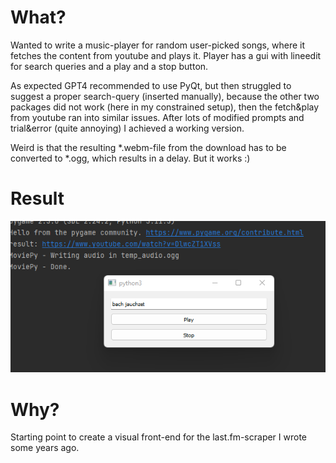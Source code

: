 # What?
Wanted to write a music-player for random user-picked songs, where it fetches the content from youtube and plays it. Player has a gui with lineedit for search queries and a play and a stop button.

As expected GPT4 recommended to use PyQt, but then struggled to suggest a proper search-query (inserted manually), because the other two packages did not work (here in my constrained setup), then the fetch&play from youtube ran into similar issues. After lots of modified prompts and trial&error (quite annoying) I achieved a working version.

Weird is that the resulting *.webm-file from the download has to be converted to *.ogg, which results in a delay. But it works :)

# Result
![](workingPlayer.png)

# Why?
Starting point to create a visual front-end for the last.fm-scraper I wrote some years ago.
